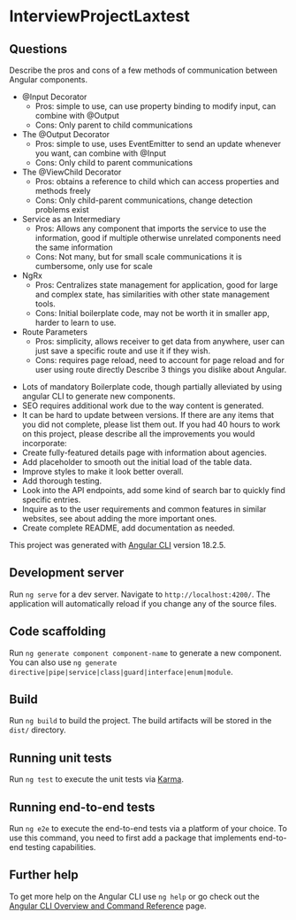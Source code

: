 # InterviewProjectLaxtest
## Questions

Describe the pros and cons of a few methods of communication between Angular components.
* @Input Decorator
  - Pros: simple to use, can use property binding to modify input, can combine with @Output
  - Cons: Only parent to child communications
* The @Output Decorator
  - Pros: simple to use, uses EventEmitter to send an update whenever you want, can combine with @Input
  - Cons: Only child to parent communications
* The @ViewChild Decorator
  - Pros: obtains a reference to child which can access properties and methods freely
  - Cons: Only child-parent communications, change detection problems exist
* Service as an Intermediary
  - Pros: Allows any component that imports the service to use the information, good if multiple otherwise unrelated components need the same information
  - Cons: Not many, but for small scale communications it is cumbersome, only use for scale
* NgRx
  - Pros: Centralizes state management for application, good for large and complex state, has similarities with other state management tools.
  - Cons: Initial boilerplate code, may not be worth it in smaller app, harder to learn to use.
* Route Parameters
  - Pros: simplicity, allows receiver to get data from anywhere, user can just save a specific route and use it if they wish.
  - Cons: requires page reload, need to account for page reload and for user using route directly
Describe 3 things you dislike about Angular.
- Lots of mandatory Boilerplate code, though partially alleviated by using angular CLI to generate new components.
- SEO requires additional work due to the way content is generated.
- It can be hard to update between versions.
If there are any items that you did not complete, please list them out.
If you had 40 hours to work on this project, please describe all the improvements you would incorporate:
- Create fully-featured details page with information about agencies.
- Add placeholder to smooth out the initial load of the table data.
- Improve styles to make it look better overall.
- Add thorough testing.
- Look into the API endpoints, add some kind of search bar to quickly find specific entries.
- Inquire as to the user requirements and common features in similar websites, see about adding the more important ones.
- Create complete README, add documentation as needed.

This project was generated with [Angular CLI](https://github.com/angular/angular-cli) version 18.2.5.

## Development server

Run `ng serve` for a dev server. Navigate to `http://localhost:4200/`. The application will automatically reload if you change any of the source files.

## Code scaffolding

Run `ng generate component component-name` to generate a new component. You can also use `ng generate directive|pipe|service|class|guard|interface|enum|module`.

## Build

Run `ng build` to build the project. The build artifacts will be stored in the `dist/` directory.

## Running unit tests

Run `ng test` to execute the unit tests via [Karma](https://karma-runner.github.io).

## Running end-to-end tests

Run `ng e2e` to execute the end-to-end tests via a platform of your choice. To use this command, you need to first add a package that implements end-to-end testing capabilities.

## Further help

To get more help on the Angular CLI use `ng help` or go check out the [Angular CLI Overview and Command Reference](https://angular.dev/tools/cli) page.


